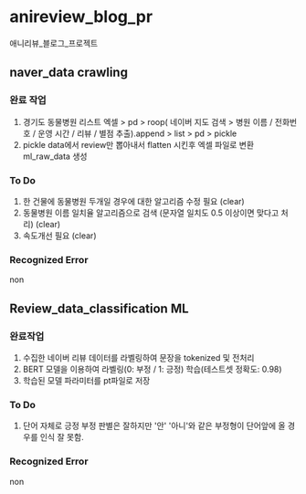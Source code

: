 # anireview_blog_pr
애니리뷰_블로그_프로젝트

## naver_data crawling

### 완료 작업 <br/>
1. 경기도 동물병원 리스트 엑셀 > pd > roop( 네이버 지도 검색 > 병원 이름 / 전화번호 / 운영 시간 / 리뷰 / 별점 추출).append > list > pd > pickle<br/>
2. pickle data에서 review만 뽑아내서 flatten 시킨후 엑셀 파일로 변환 ml_raw_data 생성<br/>
### To Do<br/>
1. 한 건물에 동물병원 두개일 경우에 대한 알고리즘 수정 필요 (clear)<br/>
2. 동물병원 이름 일치율 알고리즘으로 검색 (문자열 일치도 0.5 이상이면 맞다고 처리) (clear)<br/>
3. 속도개선 필요 (clear)<br/>

### Recognized Error<br/>
non

## Review_data_classification ML

### 완료작업 <br/>
1. 수집한 네이버 리뷰 데이터를 라벨링하여 문장을 tokenized 및 전처리
2. BERT 모델을 이용하여 라벨링(0: 부정 / 1: 긍정) 학습(테스트셋 정확도: 0.98)
3. 학습된 모델 파라미터를 pt파일로 저장

### To Do <br/>
1. 단어 자체로 긍정 부정 판별은 잘하지만 '안' '아니'와 같은 부정형이 단어앞에 올 경우를 인식 잘 못함.

### Recognized Error <br/>
non
